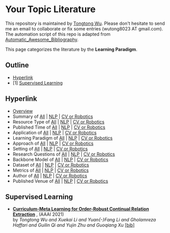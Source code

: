 # Your Topic Literature 
This repository is maintained by [Tongtong Wu](https://wutong8023.site). Please don't hesitate to send me an email to collaborate or fix some entries (wutong8023 AT gmail.com). The automation script of this repo is adapted from [Automatic_Awesome_Bibliography](https://github.com/TLESORT/Automatic_Awesome_Bibliography).

This page categorizes the literature by the **Learning Paradigm**.

## Outline 
- [Hyperlink](https://github.com/wutong8023/Awesome_Information_Extraction/tree/master/your_topic4all/supervision/README.md#hyperlink)
- [1] [Supervised Learning](https://github.com/wutong8023/Awesome_Information_Extraction/tree/master/your_topic4all/supervision/README.md#supervised-learning)
## Hyperlink 
- [Overview](https://github.com/wutong8023/Auto_Bibfile/tree/master/README.md)
- Summary of [All](https://github.com/wutong8023/Auto_Bibfile/tree/master/cl4all/./) | [NLP](https://github.com/wutong8023/Auto_Bibfile/tree/master/cl4nlp/./) | [CV or Robotics](https://github.com/wutong8023/Auto_Bibfile/tree/master/cl4cv_robot/./)
- Resource Type of [All](https://github.com/wutong8023/Auto_Bibfile/tree/master/cl4all/type) | [NLP](https://github.com/wutong8023/Auto_Bibfile/tree/master/cl4nlp/type) | [CV or Robotics](https://github.com/wutong8023/Auto_Bibfile/tree/master/cl4cv_robot/type)
- Published Time of [All](https://github.com/wutong8023/Auto_Bibfile/tree/master/cl4all/time) | [NLP](https://github.com/wutong8023/Auto_Bibfile/tree/master/cl4nlp/time) | [CV or Robotics](https://github.com/wutong8023/Auto_Bibfile/tree/master/cl4cv_robot/time)
- Application of [All](https://github.com/wutong8023/Auto_Bibfile/tree/master/cl4all/application) | [NLP](https://github.com/wutong8023/Auto_Bibfile/tree/master/cl4nlp/application) | [CV or Robotics](https://github.com/wutong8023/Auto_Bibfile/tree/master/cl4cv_robot/application)
-  Learning Paradigm of [All](https://github.com/wutong8023/Auto_Bibfile/tree/master/cl4all/supervision) | [NLP](https://github.com/wutong8023/Auto_Bibfile/tree/master/cl4nlp/supervision) | [CV or Robotics](https://github.com/wutong8023/Auto_Bibfile/tree/master/cl4cv_robot/supervision)
- Approach of [All](https://github.com/wutong8023/Auto_Bibfile/tree/master/cl4all/approach) | [NLP](https://github.com/wutong8023/Auto_Bibfile/tree/master/cl4nlp/approach) | [CV or Robotics](https://github.com/wutong8023/Auto_Bibfile/tree/master/cl4cv_robot/approach)
- Setting of [All](https://github.com/wutong8023/Auto_Bibfile/tree/master/cl4all/setting) | [NLP](https://github.com/wutong8023/Auto_Bibfile/tree/master/cl4nlp/setting) | [CV or Robotics](https://github.com/wutong8023/Auto_Bibfile/tree/master/cl4cv_robot/setting)
- Research Questions of [All](https://github.com/wutong8023/Auto_Bibfile/tree/master/cl4all/research_question) | [NLP](https://github.com/wutong8023/Auto_Bibfile/tree/master/cl4nlp/research_question) | [CV or Robotics](https://github.com/wutong8023/Auto_Bibfile/tree/master/cl4cv_robot/research_question)
- Backbone Model of [All](https://github.com/wutong8023/Auto_Bibfile/tree/master/cl4all/backbone_model) | [NLP](https://github.com/wutong8023/Auto_Bibfile/tree/master/cl4nlp/backbone_model) | [CV or Robotics](https://github.com/wutong8023/Auto_Bibfile/tree/master/cl4cv_robot/backbone_model)
- Dataset of [All](https://github.com/wutong8023/Auto_Bibfile/tree/master/cl4all/dataset) | [NLP](https://github.com/wutong8023/Auto_Bibfile/tree/master/cl4nlp/dataset) | [CV or Robotics](https://github.com/wutong8023/Auto_Bibfile/tree/master/cl4cv_robot/dataset)
- Metrics of [All](https://github.com/wutong8023/Auto_Bibfile/tree/master/cl4all/metrics) | [NLP](https://github.com/wutong8023/Auto_Bibfile/tree/master/cl4nlp/metrics) | [CV or Robotics](https://github.com/wutong8023/Auto_Bibfile/tree/master/cl4cv_robot/metrics)
- Author of [All](https://github.com/wutong8023/Auto_Bibfile/tree/master/cl4all/author) | [NLP](https://github.com/wutong8023/Auto_Bibfile/tree/master/cl4nlp/author) | [CV or Robotics](https://github.com/wutong8023/Auto_Bibfile/tree/master/cl4cv_robot/author)
- Published Venue of [All](https://github.com/wutong8023/Auto_Bibfile/tree/master/cl4all/venue) | [NLP](https://github.com/wutong8023/Auto_Bibfile/tree/master/cl4nlp/venue) | [CV or Robotics](https://github.com/wutong8023/Auto_Bibfile/tree/master/cl4cv_robot/venue)

## Supervised Learning

- [**Curriculum-Meta Learning for Order-Robust Continual Relation Extraction**](https://ojs.aaai.org/index.php/AAAI/article/view/17241) , (AAAI 2021)<br> by *Tongtong Wu and
Xuekai Li and
Yuan{-}Fang Li and
Gholamreza Haffari and
Guilin Qi and
Yujin Zhu and
Guoqiang Xu* [[bib]](https://github.com/wutong8023/Awesome_Information_Extraction/tree/master/./bibtex.bib#L4-L30) <br>
